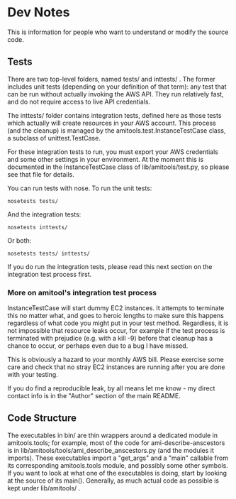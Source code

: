 # Dev Notes

This is information for people who want to understand or modify the source code.

## Tests

There are two top-level folders, named tests/ and inttests/ . The
former includes unit tests (depending on your definition of that
term): any test that can be run without actually invoking the AWS
API.  They run relatively fast, and do not require access to live API
credentials.

The inttests/ folder contains integration tests, defined here as those
tests which actually will create resources in your AWS account. This
process (and the cleanup) is managed by the
amitools.test.InstanceTestCase class, a subclass of unittest.TestCase.

For these integration tests to run, you must export your AWS
credentials and some other settings in your environment. At the moment
this is documented in the InstanceTestCase class of
lib/amitools/test.py, so please see that file for details. 

You can run tests with nose.  To run the unit tests:

    nosetests tests/

And the integration tests:

    nosetests inttests/

Or both:

    nosetests tests/ inttests/

If you do run the integration tests, please read this next section on the
integration test process first.

### More on amitool's integration test process

InstanceTestCase will start dummy EC2 instances. It attempts to
terminate this no matter what, and goes to heroic lengths to make sure
this happens regardless of what code you might put in your test
method.  Regardless, it is not impossible that resource leaks occur,
for example if the test process is terminated with prejudice
(e.g. with a kill -9) before that cleanup has a chance to occur, or
perhaps even due to a bug I have missed. 

This is obviously a hazard to your monthly AWS bill. Please exercise
some care and check that no stray EC2 instances are running after you
are done with your testing.

If you do find a reproducible leak, by all means let me know - my
direct contact info is in the "Author" section of the main README.

## Code Structure

The executables in bin/ are thin wrappers around a dedicated module in
amitools.tools; for example, most of the code for
ami-describe-anscestors is in
lib/amitools/tools/ami_describe_anscestors.py (and the modules it
imports). These executables import a "get_args" and a "main" callable
from its corresponding amitools.tools module, and possibly some other
symbols. If you want to look at what one of the executables is doing,
start by looking at the source of its main(). Generally, as much
actual code as possible is kept under lib/amitools/ .

